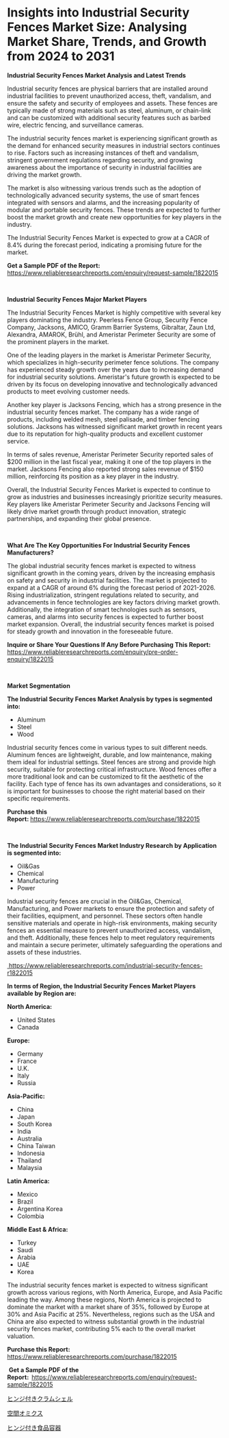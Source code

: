 <p><h1>Insights into Industrial Security Fences Market Size: Analysing Market Share, Trends, and Growth from 2024 to 2031</h1></p><p><strong>Industrial Security Fences Market Analysis and Latest Trends</strong></p>
<p><p>Industrial security fences are physical barriers that are installed around industrial facilities to prevent unauthorized access, theft, vandalism, and ensure the safety and security of employees and assets. These fences are typically made of strong materials such as steel, aluminum, or chain-link and can be customized with additional security features such as barbed wire, electric fencing, and surveillance cameras.</p><p>The industrial security fences market is experiencing significant growth as the demand for enhanced security measures in industrial sectors continues to rise. Factors such as increasing instances of theft and vandalism, stringent government regulations regarding security, and growing awareness about the importance of security in industrial facilities are driving the market growth.</p><p>The market is also witnessing various trends such as the adoption of technologically advanced security systems, the use of smart fences integrated with sensors and alarms, and the increasing popularity of modular and portable security fences. These trends are expected to further boost the market growth and create new opportunities for key players in the industry.</p><p>The Industrial Security Fences Market is expected to grow at a CAGR of 8.4% during the forecast period, indicating a promising future for the market.</p></p>
<p><strong>Get a Sample PDF of the Report:&nbsp;</strong> <a href="https://www.reliableresearchreports.com/enquiry/request-sample/1822015">https://www.reliableresearchreports.com/enquiry/request-sample/1822015</a></p>
<p>&nbsp;</p>
<p><strong>Industrial Security Fences Major Market Players</strong></p>
<p><p>The Industrial Security Fences Market is highly competitive with several key players dominating the industry. Peerless Fence Group, Security Fence Company, Jacksons, AMICO, Gramm Barrier Systems, Gibraltar, Zaun Ltd, Alexandra, AMAROK, Brühl, and Ameristar Perimeter Security are some of the prominent players in the market.</p><p>One of the leading players in the market is Ameristar Perimeter Security, which specializes in high-security perimeter fence solutions. The company has experienced steady growth over the years due to increasing demand for industrial security solutions. Ameristar's future growth is expected to be driven by its focus on developing innovative and technologically advanced products to meet evolving customer needs.</p><p>Another key player is Jacksons Fencing, which has a strong presence in the industrial security fences market. The company has a wide range of products, including welded mesh, steel palisade, and timber fencing solutions. Jacksons has witnessed significant market growth in recent years due to its reputation for high-quality products and excellent customer service.</p><p>In terms of sales revenue, Ameristar Perimeter Security reported sales of $200 million in the last fiscal year, making it one of the top players in the market. Jacksons Fencing also reported strong sales revenue of $150 million, reinforcing its position as a key player in the industry.</p><p>Overall, the Industrial Security Fences Market is expected to continue to grow as industries and businesses increasingly prioritize security measures. Key players like Ameristar Perimeter Security and Jacksons Fencing will likely drive market growth through product innovation, strategic partnerships, and expanding their global presence.</p></p>
<p>&nbsp;</p>
<p><strong>What Are The Key Opportunities For Industrial Security Fences Manufacturers?</strong></p>
<p><p>The global industrial security fences market is expected to witness significant growth in the coming years, driven by the increasing emphasis on safety and security in industrial facilities. The market is projected to expand at a CAGR of around 6% during the forecast period of 2021-2026. Rising industrialization, stringent regulations related to security, and advancements in fence technologies are key factors driving market growth. Additionally, the integration of smart technologies such as sensors, cameras, and alarms into security fences is expected to further boost market expansion. Overall, the industrial security fences market is poised for steady growth and innovation in the foreseeable future.</p></p>
<p><strong>Inquire or Share Your Questions If Any Before Purchasing This Report:</strong> <a href="https://www.reliableresearchreports.com/enquiry/pre-order-enquiry/1822015">https://www.reliableresearchreports.com/enquiry/pre-order-enquiry/1822015</a></p>
<p>&nbsp;</p>
<p><strong>Market Segmentation</strong></p>
<p><strong>The Industrial Security Fences Market Analysis by types is segmented into:</strong></p>
<p><ul><li>Aluminum</li><li>Steel</li><li>Wood</li></ul></p>
<p><p>Industrial security fences come in various types to suit different needs. Aluminum fences are lightweight, durable, and low maintenance, making them ideal for industrial settings. Steel fences are strong and provide high security, suitable for protecting critical infrastructure. Wood fences offer a more traditional look and can be customized to fit the aesthetic of the facility. Each type of fence has its own advantages and considerations, so it is important for businesses to choose the right material based on their specific requirements.</p></p>
<p><strong>Purchase this Report:&nbsp;</strong><a href="https://www.reliableresearchreports.com/purchase/1822015">https://www.reliableresearchreports.com/purchase/1822015</a></p>
<p>&nbsp;</p>
<p><strong>The Industrial Security Fences Market Industry Research by Application is segmented into:</strong></p>
<p><ul><li>Oil&Gas</li><li>Chemical</li><li>Manufacturing</li><li>Power</li></ul></p>
<p><p>Industrial security fences are crucial in the Oil&Gas, Chemical, Manufacturing, and Power markets to ensure the protection and safety of their facilities, equipment, and personnel. These sectors often handle sensitive materials and operate in high-risk environments, making security fences an essential measure to prevent unauthorized access, vandalism, and theft. Additionally, these fences help to meet regulatory requirements and maintain a secure perimeter, ultimately safeguarding the operations and assets of these industries.</p></p>
<p><a href="https://www.reliableresearchreports.com/industrial-security-fences-r1822015">&nbsp;https://www.reliableresearchreports.com/industrial-security-fences-r1822015</a></p>
<p><strong>In terms of Region, the Industrial Security Fences Market Players available by Region are:</strong></p>
<p>
    <p> <strong> North America: </strong>
        <ul>
            <li>United States</li>
            <li>Canada</li>
        </ul>
        </p> 
    <p> <strong> Europe: </strong>
        <ul>
            <li>Germany</li>
            <li>France</li>
            <li>U.K.</li>
            <li>Italy</li>
            <li>Russia</li>
        </ul>
        </p> 
    <p> <strong> Asia-Pacific: </strong>
        <ul>
            <li>China</li>
            <li>Japan</li>
            <li>South Korea</li>
            <li>India</li>
            <li>Australia</li>
            <li>China Taiwan</li>
            <li>Indonesia</li>
            <li>Thailand</li>
            <li>Malaysia</li>
        </ul>
        </p> 
    <p> <strong> Latin America: </strong>
        <ul>
            <li>Mexico</li>
            <li>Brazil</li>
            <li>Argentina Korea</li>
            <li>Colombia</li>
        </ul>
        </p> 
    <p> <strong> Middle East & Africa: </strong>
        <ul>
            <li>Turkey</li>
            <li>Saudi</li>
            <li>Arabia</li>
            <li>UAE</li>
            <li>Korea</li>
        </ul>
    </p>
    </p>
<p><p>The industrial security fences market is expected to witness significant growth across various regions, with North America, Europe, and Asia Pacific leading the way. Among these regions, North America is projected to dominate the market with a market share of 35%, followed by Europe at 30% and Asia Pacific at 25%. Nevertheless, regions such as the USA and China are also expected to witness substantial growth in the industrial security fences market, contributing 5% each to the overall market valuation.</p></p>
<p><strong>Purchase this Report: </strong><a href="https://www.reliableresearchreports.com/purchase/1822015">https://www.reliableresearchreports.com/purchase/1822015</a></p>
<p>&nbsp;<strong>Get a Sample PDF of the Report:&nbsp;&nbsp;</strong><a href="https://www.reliableresearchreports.com/enquiry/request-sample/1822015">https://www.reliableresearchreports.com/enquiry/request-sample/1822015</a></p>
<p><strong></strong></p>
<p><p><a href="https://github.com/oqoeusbvpadwjs08/Market-Research-Report-List-1/blob/main/405863430606.md">ヒンジ付きクラムシェル</a></p><p><a href="https://github.com/CloydAbbott2023/Market-Research-Report-List-1/blob/main/301447430605.md">空間オミクス</a></p><p><a href="https://github.com/AaronVargas43/Market-Research-Report-List-1/blob/main/430583130607.md">ヒンジ付き食品容器</a></p></p>